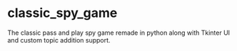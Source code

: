 # classic_spy_game
The classic pass and play spy game remade in python along with Tkinter UI and custom topic addition support.
